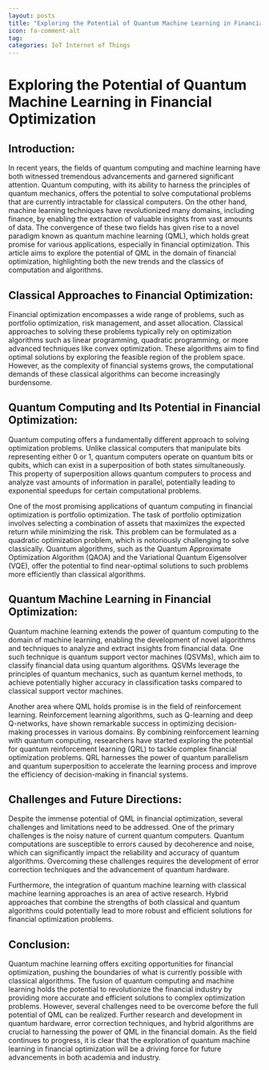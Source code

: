 ```yaml
---
layout: posts
title: "Exploring the Potential of Quantum Machine Learning in Financial Optimization"
icon: fa-comment-alt
tag:      
categories: IoT Internet of Things
---
```



# Exploring the Potential of Quantum Machine Learning in Financial Optimization

## Introduction:

In recent years, the fields of quantum computing and machine learning have both witnessed tremendous advancements and garnered significant attention. Quantum computing, with its ability to harness the principles of quantum mechanics, offers the potential to solve computational problems that are currently intractable for classical computers. On the other hand, machine learning techniques have revolutionized many domains, including finance, by enabling the extraction of valuable insights from vast amounts of data. The convergence of these two fields has given rise to a novel paradigm known as quantum machine learning (QML), which holds great promise for various applications, especially in financial optimization. This article aims to explore the potential of QML in the domain of financial optimization, highlighting both the new trends and the classics of computation and algorithms.

## Classical Approaches to Financial Optimization:

Financial optimization encompasses a wide range of problems, such as portfolio optimization, risk management, and asset allocation. Classical approaches to solving these problems typically rely on optimization algorithms such as linear programming, quadratic programming, or more advanced techniques like convex optimization. These algorithms aim to find optimal solutions by exploring the feasible region of the problem space. However, as the complexity of financial systems grows, the computational demands of these classical algorithms can become increasingly burdensome.

## Quantum Computing and Its Potential in Financial Optimization:

Quantum computing offers a fundamentally different approach to solving optimization problems. Unlike classical computers that manipulate bits representing either 0 or 1, quantum computers operate on quantum bits or qubits, which can exist in a superposition of both states simultaneously. This property of superposition allows quantum computers to process and analyze vast amounts of information in parallel, potentially leading to exponential speedups for certain computational problems.

One of the most promising applications of quantum computing in financial optimization is portfolio optimization. The task of portfolio optimization involves selecting a combination of assets that maximizes the expected return while minimizing the risk. This problem can be formulated as a quadratic optimization problem, which is notoriously challenging to solve classically. Quantum algorithms, such as the Quantum Approximate Optimization Algorithm (QAOA) and the Variational Quantum Eigensolver (VQE), offer the potential to find near-optimal solutions to such problems more efficiently than classical algorithms.

## Quantum Machine Learning in Financial Optimization:

Quantum machine learning extends the power of quantum computing to the domain of machine learning, enabling the development of novel algorithms and techniques to analyze and extract insights from financial data. One such technique is quantum support vector machines (QSVMs), which aim to classify financial data using quantum algorithms. QSVMs leverage the principles of quantum mechanics, such as quantum kernel methods, to achieve potentially higher accuracy in classification tasks compared to classical support vector machines.

Another area where QML holds promise is in the field of reinforcement learning. Reinforcement learning algorithms, such as Q-learning and deep Q-networks, have shown remarkable success in optimizing decision-making processes in various domains. By combining reinforcement learning with quantum computing, researchers have started exploring the potential for quantum reinforcement learning (QRL) to tackle complex financial optimization problems. QRL harnesses the power of quantum parallelism and quantum superposition to accelerate the learning process and improve the efficiency of decision-making in financial systems.

## Challenges and Future Directions:

Despite the immense potential of QML in financial optimization, several challenges and limitations need to be addressed. One of the primary challenges is the noisy nature of current quantum computers. Quantum computations are susceptible to errors caused by decoherence and noise, which can significantly impact the reliability and accuracy of quantum algorithms. Overcoming these challenges requires the development of error correction techniques and the advancement of quantum hardware.

Furthermore, the integration of quantum machine learning with classical machine learning approaches is an area of active research. Hybrid approaches that combine the strengths of both classical and quantum algorithms could potentially lead to more robust and efficient solutions for financial optimization problems.

## Conclusion:

Quantum machine learning offers exciting opportunities for financial optimization, pushing the boundaries of what is currently possible with classical algorithms. The fusion of quantum computing and machine learning holds the potential to revolutionize the financial industry by providing more accurate and efficient solutions to complex optimization problems. However, several challenges need to be overcome before the full potential of QML can be realized. Further research and development in quantum hardware, error correction techniques, and hybrid algorithms are crucial to harnessing the power of QML in the financial domain. As the field continues to progress, it is clear that the exploration of quantum machine learning in financial optimization will be a driving force for future advancements in both academia and industry.